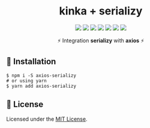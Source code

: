 <div align="center">

  <h1>kinka + serializy</h1>

  [![](https://img.shields.io/badge/license-MIT-red.svg)](./LICENSE)
  [![](https://img.shields.io/npm/v/axios-serializy.svg)](https://www.npmjs.com/package/axios-serializy)
  [![](https://img.shields.io/travis/acacode/axios-serializy.svg)](https://travis-ci.org/acacode/axios-serializy)
  [![](https://www.codefactor.io/repository/github/acacode/axios-serializy/badge/master)](https://www.codefactor.io/repository/github/acacode/axios-serializy/overview/master)
  [![](https://img.shields.io/npm/dm/axios-serializy.svg)](http://npm-stat.com/charts.html?package=axios-serializy)
  [![](https://badgen.net/bundlephobia/min/axios-serializy)](https://bundlephobia.com/result?p=axios-serializy)
  [![](https://badgen.net/bundlephobia/minzip/axios-serializy)](https://bundlephobia.com/result?p=axios-serializy)

  <p>
    ⚡️ Integration <b>serializy</b> with <b>axios</b> ⚡️
  </p>
</div>

## 🚀 Installation

    $ npm i -S axios-serializy
    # or using yarn
    $ yarn add axios-serializy

<!-- ## 📚 Usage   -->

<!-- ```js
import kinka from 'kinka'
import axiosSerializy from 'axios-serializy'


const api = kinka.create({
  baseURL: 'https://your-api.com',
  middlewares: [
    axiosSerializy
  ]
})

// ...

const { data } = await api.get('/client/1234', {
  model: ClientModel
})

console.log(data) // your serialized client model
```  

Also if you want to serialize error messages from server you need to:  

```js

const api = kinka.create({
  baseURL: 'https://your-api.com',
  middlewares: [
    axiosSerializy({
      errorModel: YourPrettifiedErrorModel
    })
  ]
})

``` -->


## 📝 License

Licensed under the [MIT License](./LICENSE).
